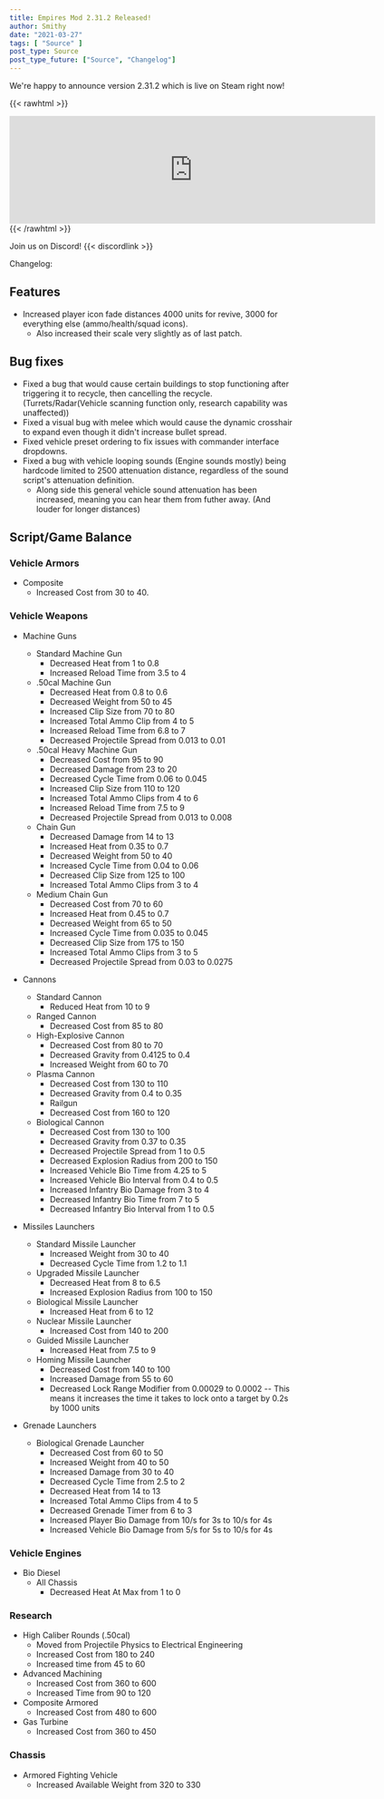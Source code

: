 ```yaml
---
title: Empires Mod 2.31.2 Released!
author: Smithy
date: "2021-03-27"
tags: [ "Source" ]
post_type: Source
post_type_future: ["Source", "Changelog"]
---
```



We're happy to announce version 2.31.2 which is live on Steam right now!

{{< rawhtml >}}
<iframe src="https://store.steampowered.com/widget/17740/" frameborder="0" width="646" height="190"></iframe>
{{< /rawhtml >}}

Join us on Discord! {{< discordlink >}}

Changelog:
## Features

- Increased player icon fade distances 4000 units for revive, 3000 for everything else (ammo/health/squad icons).
	- Also increased their scale very slightly as of last patch.
	

## Bug fixes

- Fixed a bug that would cause certain buildings to stop functioning after triggering it to recycle, then cancelling the recycle. (Turrets/Radar(Vehicle scanning function only, research capability was unaffected))
- Fixed a visual bug with melee which would cause the dynamic crosshair to expand even though it didn't increase bullet spread.
- Fixed vehicle preset ordering to fix issues with commander interface dropdowns.
- Fixed a bug with vehicle looping sounds (Engine sounds mostly) being hardcode limited to 2500 attenuation distance, regardless of the sound script's attenuation definition.
	- Along side this general vehicle sound attenuation has been increased, meaning you can hear them from futher away. (And louder for longer distances)


## Script/Game Balance

### Vehicle Armors

- Composite
	- Increased Cost from 30 to 40.
	
### Vehicle Weapons

- Machine Guns
	- Standard Machine Gun
		- Decreased Heat from 1 to 0.8
		- Increased Reload Time from 3.5 to 4
	- .50cal Machine Gun
		- Decreased Heat from 0.8 to 0.6
		- Decreased Weight from 50 to 45
		- Increased Clip Size from 70 to 80
		- Increased Total Ammo Clip from 4 to 5
		- Increased Reload Time from 6.8 to 7
		- Decreased Projectile Spread from 0.013 to 0.01
	- .50cal Heavy Machine Gun
		- Decreased Cost from 95 to 90
		- Decreased Damage from 23 to 20
		- Decreased Cycle Time from 0.06 to 0.045
		- Increased Clip Size from 110 to 120
		- Increased Total Ammo Clips from 4 to 6
		- Increased Reload Time from 7.5 to 9
		- Decreased Projectile Spread from 0.013 to 0.008
	- Chain Gun
		- Decreased Damage from 14 to 13
		- Increased Heat from 0.35 to 0.7
		- Decreased Weight from 50 to 40
		- Increased Cycle Time from 0.04 to 0.06
		- Decreased Clip Size from 125 to 100
		- Increased Total Ammo Clips from 3 to 4
	- Medium Chain Gun
		- Decreased Cost from 70 to 60
		- Increased Heat from 0.45 to 0.7
		- Decreased Weight from 65 to 50
		- Increased Cycle Time from 0.035 to 0.045
		- Decreased Clip Size from 175 to 150
		- Increased Total Ammo Clips from 3 to 5
		- Decreased Projectile Spread from 0.03 to 0.0275
		
- Cannons
	- Standard Cannon
		- Reduced Heat from 10 to 9
	- Ranged Cannon
		- Decreased Cost from 85 to 80
	- High-Explosive Cannon
		- Decreased Cost from 80 to 70
		- Decreased Gravity from 0.4125 to 0.4
		- Increased Weight from 60 to 70
	- Plasma Cannon
		- Decreased Cost from 130 to 110
		- Decreased Gravity from 0.4 to 0.35
		- Railgun
		- Decreased Cost from 160 to 120
	- Biological Cannon
		- Decreased Cost from 130 to 100
		- Decreased Gravity from 0.37 to 0.35
		- Decreased Projectile Spread from 1 to 0.5
		- Decreased Explosion Radius from 200 to 150
		- Increased Vehicle Bio Time from 4.25 to 5
		- Increased Vehicle Bio Interval from 0.4 to 0.5
		- Increased Infantry Bio Damage from 3 to 4
		- Decreased Infantry Bio Time from 7 to 5
		- Decreased Infantry Bio Interval from 1 to 0.5
		
- Missiles Launchers
	- Standard Missile Launcher
		- Increased Weight from 30 to 40
		- Decreased Cycle Time from 1.2 to 1.1
	- Upgraded Missile Launcher
		- Decreased Heat from 8 to 6.5
		- Increased Explosion Radius from 100 to 150
	- Biological Missile Launcher
		- Increased Heat from 6 to 12
	- Nuclear Missile Launcher
		- Increased Cost from 140 to 200
	- Guided Missile Launcher
		- Increased Heat from 7.5 to 9
	- Homing Missile Launcher
		- Decreased Cost from 140 to 100
		- Increased Damage from 55 to 60
		- Decreased Lock Range Modifier from 0.00029 to 0.0002
		-- This means it increases the time it takes to lock onto a target by 0.2s by 1000 units
- Grenade Launchers
	- Biological Grenade Launcher
		- Decreased Cost from 60 to 50
		- Increased Weight from 40 to 50
		- Increased Damage from 30 to 40
		- Decreased Cycle Time from 2.5 to 2
		- Decreased Heat from 14 to 13
		- Increased Total Ammo Clips from 4 to 5
		- Decreased Grenade Timer from 6 to 3
		- Increased Player Bio Damage from 10/s for 3s to 10/s for 4s
		- Increased Vehicle Bio Damage from 5/s for 5s to 10/s for 4s
		
### Vehicle Engines

- Bio Diesel
	- All Chassis
		- Decreased Heat At Max from 1 to 0
		
### Research

- High Caliber Rounds (.50cal)
	- Moved from Projectile Physics to Electrical Engineering
	- Increased Cost from 180 to 240
	- Increased time from 45 to 60
- Advanced Machining
	- Increased Cost from 360 to 600
	- Increased Time from 90 to 120
- Composite Armored
	- Increased Cost from 480 to 600
- Gas Turbine
	- Increased Cost from 360 to 450
	
### Chassis

- Armored Fighting Vehicle
	- Increased Available Weight from 320 to 330
	
	
	